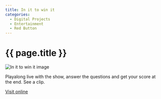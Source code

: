 ```yaml
---
title: In it to win it
categories:
  - Digital Projects
  - Entertainment
  - Red Button
---
```


# {{ page.title }}

![In it to win it image](main_image.png)

Playalong live with the show, answer the questions and get your score at the end. See a clip.

[Visit online](https://www.bbc.co.uk/programmes/b0080qf4/)
